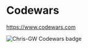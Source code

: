 # Codewars

https://www.codewars.com  

![Chris-GW Codewars badge](https://www.codewars.com/users/Chris-GW/badges/large)


